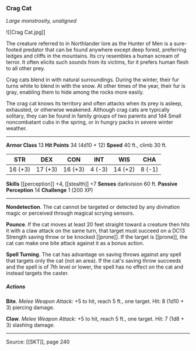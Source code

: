 ### Crag Cat
_Large monstrosity, unaligned_

![[Crag Cat.jpg]]

The creature referred to in Northlander lore as the Hunter of Men is a sure-footed predator that can be found anywhere except deep forest, preferring ledges and cliffs in the mountains. Its cry resembles a human scream of terror. It often elicits such sounds from its victims, for it prefers human flesh to all other prey.

Crag cats blend in with natural surroundings. During the winter, their fur turns white to blend in with the snow. At other times of the year, their fur is gray, enabling them to hide among the rocks more easily.

The crag cat knows its territory and often attacks when its prey is asleep, exhausted, or otherwise weakened. Although crag cats are typically solitary, they can be found in family groups of two parents and 1d4 Small noncombatant cubs in the spring, or in hungry packs in severe winter weather.





---

**Armor Class** 13
**Hit Points** 34 (4d10 + 12)
**Speed** 40 ft., climb 30 ft.

| STR     | DEX     | CON     | INT     | WIS     | CHA     |
|---------|---------|---------|---------|---------|---------|
| 16 (+3) | 17 (+3) | 16 (+3) | 4 (-3) | 14 (+2) | 8 (-1) |

**Skills** [[perception]] +4, [[stealth]] +7
**Senses** darkvision 60 ft.
**Passive Perception** 14
**Challenge** 1 (200 XP)

---

**Nondetection**. The cat cannot be targeted or detected by any divination magic or perceived through magical scrying sensors.

**Pounce**. If the cat moves at least 20 feet straight toward a creature then hits it with a claw attack on the same turn, that target must succeed on a DC13 Strength saving throw or be knocked [[prone]]. If the target is [[prone]], the cat can make one bite attack against it as a bonus action.

**Spell Turning**. The cat has advantage on saving throws against any spell that targets only the cat (not an area). If the cat's saving throw succeeds and the spell is of 7th level or lower, the spell has no effect on the cat and instead targets the caster.

##### Actions
**Bite**. _Melee Weapon Attack:_ +5 to hit, reach 5 ft., one target. Hit: 8 (1d10 + 3) piercing damage.

**Claw**. _Melee Weapon Attack:_ +5 to hit, reach 5 ft., one target. Hit: 7 (1d8 + 3) slashing damage.


---

Source: [[SKT]], page 240